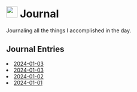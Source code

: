 <h1><img src="https://emojis.slackmojis.com/emojis/images/1648075155/56583/journal.gif?1648075155" width="30"/> Journal </h1>

<p>Journaling all the things I accomplished in the day.</p>

<h2>Journal Entries</h2>
<li><a href="2024/01-January/2024-01-04.md">2024-01-03</a></li>
<li><a href="2024/01-January/2024-01-03.md">2024-01-03</a></li>
<li><a href="2024/01-January/2024-01-02.md">2024-01-02</a></li>
<li><a href="2024/01-January/2024-01-01.md">2024-01-01</a></li>
